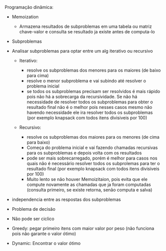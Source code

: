 Programação dinâmica:


- Memoization 
  - Armazena resultados de subproblemas em uma tabela ou matriz chave-valor e consulta se resultado ja existe antes de computa-lo
  
- Subproblemas
  
- Analisar subproblemas para optar entre um alg iterativo ou recursivo
    
    - Iterativo:
      - resolve os subproblemas dos menores para os maiores (de baixo para cima)
      - resolve o menor subproblema e vai subindo até resolver o problema inicial
      - se todos os subproblemas precisam ser resolvidos é mais rápido pois não há a sobrecarga da recursividade. Se não há necessidade de resolver todos 
        os subproblemas para obter o resultado final não é o melhor pois nesses casos mesmo não havendo necessidade ele ira resolver todos os subproblemas
        (por exemplo knapsack com todos itens divisiveis por 100)
    
    - Recursivo: 
      - resolve os subproblemas dos maiores para os menores (de cima para baixo)
      - Começa do problema inicial e vai fazendo chamadas recursivas para os subproblemas e depois volta com os resultados 
      - pode ser mais sobrecarregado, porém é melhor para casos nos quais não é necessário resolver todos os subprolemas 
        para ter o resultado final  (por exemplo knapsack com todos itens divisiveis por 100)
      - Muito lento se não houver Memoizitaion, pois evita que ele compute novamente as chamadas que ja foram computadas 
        (consulta primeiro, se existe retorna, senão computa e salva)
    
- independencia entre as respostas dos subproblemas
  
- Problema de decisão
  
- Não pode ser ciclico

- Greedy: pegar primeiro itens com maior valor por peso (não funciona pois não garante o valor ótimo)
- Dynamic: Encontrar o valor ótimo

